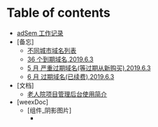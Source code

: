 # Table of contents

- [adSem 工作记录](README.md)
- [备忘]
  - [不同城市域名列表](oldpeople/bu-tong-cheng-shi-yu-ming-lie-biao-19613.md)
  - [36 个到期域名,2019.6.3](oldpeople/38-dao-qi-yu-ming.md)
  - [5 月 严重过期域名(等过期从新购买),2019.6.3](oldpeople/9guoqi.md)
  - [6 月 过期域名(已续费),2019.6.3](oldpeople/6yue.md)
- [文档]
  - [老人院项目管理后台使用简介](oldpeople/README.md)
- [weexDoc]
  - [组件\_阴影图片]
    - [<button-one>](weex/yinYing.md)
